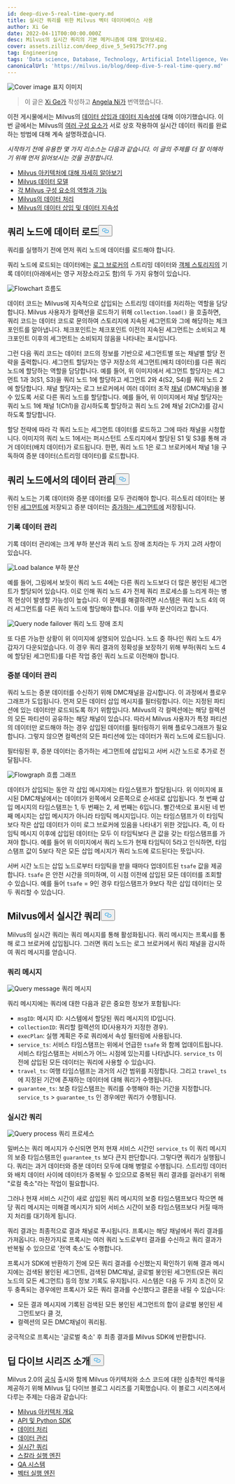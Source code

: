 ```yaml
---
id: deep-dive-5-real-time-query.md
title: 실시간 쿼리를 위한 Milvus 벡터 데이터베이스 사용
author: Xi Ge
date: 2022-04-11T00:00:00.000Z
desc: Milvus의 실시간 쿼리의 기본 메커니즘에 대해 알아보세요.
cover: assets.zilliz.com/deep_dive_5_5e9175c7f7.png
tag: Engineering
tags: 'Data science, Database, Technology, Artificial Intelligence, Vector Management'
canonicalUrl: 'https://milvus.io/blog/deep-dive-5-real-time-query.md'
---
```

<p>
  
   <span class="img-wrapper"> <img translate="no" src="https://assets.zilliz.com/deep_dive_5_5e9175c7f7.png" alt="Cover image" class="doc-image" id="cover-image" />
   </span> <span class="img-wrapper"> <span>표지 이미지</span> </span></p>
<blockquote>
<p>이 글은 <a href="https://github.com/xige-16">Xi Ge가</a> 작성하고 <a href="https://www.linkedin.com/in/yiyun-n-2aa713163/">Angela Ni가</a> 번역했습니다.</p>
</blockquote>
<p>이전 게시물에서는 Milvus의 <a href="https://milvus.io/blog/deep-dive-4-data-insertion-and-data-persistence.md">데이터 삽입과 데이터 지속성에</a> 대해 이야기했습니다. 이번 글에서는 Milvus의 <a href="https://milvus.io/blog/deep-dive-1-milvus-architecture-overview.md">여러 구성 요소가</a> 서로 상호 작용하여 실시간 데이터 쿼리를 완료하는 방법에 대해 계속 설명하겠습니다.</p>
<p><em>시작하기 전에 유용한 몇 가지 리소스는 다음과 같습니다. 이 글의 주제를 더 잘 이해하기 위해 먼저 읽어보시는 것을 권장합니다.</em></p>
<ul>
<li><a href="https://milvus.io/blog/deep-dive-1-milvus-architecture-overview.md">Milvus 아키텍처에 대해 자세히 알아보기</a></li>
<li><a href="https://milvus.io/blog/deep-dive-1-milvus-architecture-overview.md#Data-Model">Milvus 데이터 모델</a></li>
<li><a href="https://milvus.io/docs/v2.0.x/four_layers.md">각 Milvus 구성 요소의 역할과 기능</a></li>
<li><a href="https://milvus.io/blog/deep-dive-3-data-processing.md">Milvus의 데이터 처리</a></li>
<li><a href="https://milvus.io/blog/deep-dive-4-data-insertion-and-data-persistence.md">Milvus의 데이터 삽입 및 데이터 지속성</a></li>
</ul>
<h2 id="Load-data-to-query-node" class="common-anchor-header">쿼리 노드에 데이터 로드<button data-href="#Load-data-to-query-node" class="anchor-icon" translate="no">
      <svg translate="no"
        aria-hidden="true"
        focusable="false"
        height="20"
        version="1.1"
        viewBox="0 0 16 16"
        width="16"
      >
        <path
          fill="#0092E4"
          fill-rule="evenodd"
          d="M4 9h1v1H4c-1.5 0-3-1.69-3-3.5S2.55 3 4 3h4c1.45 0 3 1.69 3 3.5 0 1.41-.91 2.72-2 3.25V8.59c.58-.45 1-1.27 1-2.09C10 5.22 8.98 4 8 4H4c-.98 0-2 1.22-2 2.5S3 9 4 9zm9-3h-1v1h1c1 0 2 1.22 2 2.5S13.98 12 13 12H9c-.98 0-2-1.22-2-2.5 0-.83.42-1.64 1-2.09V6.25c-1.09.53-2 1.84-2 3.25C6 11.31 7.55 13 9 13h4c1.45 0 3-1.69 3-3.5S14.5 6 13 6z"
        ></path>
      </svg>
    </button></h2><p>쿼리를 실행하기 전에 먼저 쿼리 노드에 데이터를 로드해야 합니다.</p>
<p>쿼리 노드에 로드되는 데이터에는 <a href="https://milvus.io/docs/v2.0.x/four_layers.md#Log-broker">로그 브로커의</a> 스트리밍 데이터와 <a href="https://milvus.io/docs/v2.0.x/four_layers.md#Object-storage">객체 스토리지의</a> 기록 데이터(아래에서는 영구 저장소라고도 함)의 두 가지 유형이 있습니다.</p>
<p>
  
   <span class="img-wrapper"> <img translate="no" src="https://assets.zilliz.com/flowchart_b1c51dfdaa.png" alt="Flowchart" class="doc-image" id="flowchart" />
   </span> <span class="img-wrapper"> <span>흐름도</span> </span></p>
<p>데이터 코드는 Milvus에 지속적으로 삽입되는 스트리밍 데이터를 처리하는 역할을 담당합니다. Milvus 사용자가 컬렉션을 로드하기 위해 <code translate="no">collection.load()</code> 을 호출하면, 쿼리 코드는 데이터 코드로 문의하여 스토리지에 지속된 세그먼트와 그에 해당하는 체크포인트를 알아냅니다. 체크포인트는 체크포인트 이전의 지속된 세그먼트는 소비되고 체크포인트 이후의 세그먼트는 소비되지 않음을 나타내는 표시입니다.</p>
<p>그런 다음 쿼리 코드는 데이터 코드의 정보를 기반으로 세그먼트별 또는 채널별 할당 전략을 출력합니다. 세그먼트 할당자는 영구 저장소의 세그먼트(배치 데이터)를 다른 쿼리 노드에 할당하는 역할을 담당합니다. 예를 들어, 위 이미지에서 세그먼트 할당자는 세그먼트 1과 3(S1, S3)을 쿼리 노드 1에 할당하고 세그먼트 2와 4(S2, S4)를 쿼리 노드 2에 할당합니다. 채널 할당자는 로그 브로커에서 여러 데이터 조작 <a href="https://milvus.io/docs/v2.0.x/data_processing.md#Data-insertion">채널</a> (DMC채널)을 볼 수 있도록 서로 다른 쿼리 노드를 할당합니다. 예를 들어, 위 이미지에서 채널 할당자는 쿼리 노드 1에 채널 1(Ch1)을 감시하도록 할당하고 쿼리 노드 2에 채널 2(Ch2)를 감시하도록 할당합니다.</p>
<p>할당 전략에 따라 각 쿼리 노드는 세그먼트 데이터를 로드하고 그에 따라 채널을 시청합니다. 이미지의 쿼리 노드 1에서는 퍼시스턴트 스토리지에서 할당된 S1 및 S3를 통해 과거 데이터(배치 데이터)가 로드됩니다. 한편, 쿼리 노드 1은 로그 브로커에서 채널 1을 구독하여 증분 데이터(스트리밍 데이터)를 로드합니다.</p>
<h2 id="Data-management-in-query-node" class="common-anchor-header">쿼리 노드에서의 데이터 관리<button data-href="#Data-management-in-query-node" class="anchor-icon" translate="no">
      <svg translate="no"
        aria-hidden="true"
        focusable="false"
        height="20"
        version="1.1"
        viewBox="0 0 16 16"
        width="16"
      >
        <path
          fill="#0092E4"
          fill-rule="evenodd"
          d="M4 9h1v1H4c-1.5 0-3-1.69-3-3.5S2.55 3 4 3h4c1.45 0 3 1.69 3 3.5 0 1.41-.91 2.72-2 3.25V8.59c.58-.45 1-1.27 1-2.09C10 5.22 8.98 4 8 4H4c-.98 0-2 1.22-2 2.5S3 9 4 9zm9-3h-1v1h1c1 0 2 1.22 2 2.5S13.98 12 13 12H9c-.98 0-2-1.22-2-2.5 0-.83.42-1.64 1-2.09V6.25c-1.09.53-2 1.84-2 3.25C6 11.31 7.55 13 9 13h4c1.45 0 3-1.69 3-3.5S14.5 6 13 6z"
        ></path>
      </svg>
    </button></h2><p>쿼리 노드는 기록 데이터와 증분 데이터를 모두 관리해야 합니다. 히스토리 데이터는 봉인된 <a href="https://milvus.io/blog/deep-dive-4-data-insertion-and-data-persistence.md#Sealed-segment">세그먼트에</a> 저장되고 증분 데이터는 <a href="https://milvus.io/blog/deep-dive-4-data-insertion-and-data-persistence.md#Growing-segment">증가하는 세그먼트에</a> 저장됩니다.</p>
<h3 id="Historical-data-management" class="common-anchor-header">기록 데이터 관리</h3><p>기록 데이터 관리에는 크게 부하 분산과 쿼리 노드 장애 조치라는 두 가지 고려 사항이 있습니다.</p>
<p>
  
   <span class="img-wrapper"> <img translate="no" src="https://assets.zilliz.com/load_balance_c77e22bb5c.png" alt="Load balance" class="doc-image" id="load-balance" />
   </span> <span class="img-wrapper"> <span>부하 분산</span> </span></p>
<p>예를 들어, 그림에서 보듯이 쿼리 노드 4에는 다른 쿼리 노드보다 더 많은 봉인된 세그먼트가 할당되어 있습니다. 이로 인해 쿼리 노드 4가 전체 쿼리 프로세스를 느리게 하는 병목 현상이 발생할 가능성이 높습니다. 이 문제를 해결하려면 시스템은 쿼리 노드 4의 여러 세그먼트를 다른 쿼리 노드에 할당해야 합니다. 이를 부하 분산이라고 합니다.</p>
<p>
  
   <span class="img-wrapper"> <img translate="no" src="https://assets.zilliz.com/Query_node_failover_3278c0e307.png" alt="Query node failover" class="doc-image" id="query-node-failover" />
   </span> <span class="img-wrapper"> <span>쿼리 노드 장애 조치</span> </span></p>
<p>또 다른 가능한 상황이 위 이미지에 설명되어 있습니다. 노드 중 하나인 쿼리 노드 4가 갑자기 다운되었습니다. 이 경우 쿼리 결과의 정확성을 보장하기 위해 부하(쿼리 노드 4에 할당된 세그먼트)를 다른 작업 중인 쿼리 노드로 이전해야 합니다.</p>
<h3 id="Incremental-data-management" class="common-anchor-header">증분 데이터 관리</h3><p>쿼리 노드는 증분 데이터를 수신하기 위해 DMC채널을 감시합니다. 이 과정에서 플로우그래프가 도입됩니다. 먼저 모든 데이터 삽입 메시지를 필터링합니다. 이는 지정된 파티션에 있는 데이터만 로드되도록 하기 위함입니다. Milvus의 각 컬렉션에는 해당 컬렉션의 모든 파티션이 공유하는 해당 채널이 있습니다. 따라서 Milvus 사용자가 특정 파티션의 데이터만 로드해야 하는 경우 삽입된 데이터를 필터링하기 위해 플로우그래프가 필요합니다. 그렇지 않으면 컬렉션의 모든 파티션에 있는 데이터가 쿼리 노드에 로드됩니다.</p>
<p>필터링된 후, 증분 데이터는 증가하는 세그먼트에 삽입되고 서버 시간 노드로 추가로 전달됩니다.</p>
<p>
  
   <span class="img-wrapper"> <img translate="no" src="https://assets.zilliz.com/flow_graph_dc58651367.png" alt="Flowgraph" class="doc-image" id="flowgraph" />
   </span> <span class="img-wrapper"> <span>흐름 그래프</span> </span></p>
<p>데이터가 삽입되는 동안 각 삽입 메시지에는 타임스탬프가 할당됩니다. 위 이미지에 표시된 DMC채널에서는 데이터가 왼쪽에서 오른쪽으로 순서대로 삽입됩니다. 첫 번째 삽입 메시지의 타임스탬프는 1, 두 번째는 2, 세 번째는 6입니다. 빨간색으로 표시된 네 번째 메시지는 삽입 메시지가 아니라 타임틱 메시지입니다. 이는 타임스탬프가 이 타임틱보다 작은 삽입 데이터가 이미 로그 브로커에 있음을 나타내기 위한 것입니다. 즉, 이 타임틱 메시지 이후에 삽입된 데이터는 모두 이 타임틱보다 큰 값을 갖는 타임스탬프를 가져야 합니다. 예를 들어 위 이미지에서 쿼리 노드가 현재 타임틱이 5라고 인식하면, 타임스탬프 값이 5보다 작은 모든 삽입 메시지가 쿼리 노드에 로드된다는 뜻입니다.</p>
<p>서버 시간 노드는 삽입 노드로부터 타임틱을 받을 때마다 업데이트된 <code translate="no">tsafe</code> 값을 제공합니다. <code translate="no">tsafe</code> 은 안전 시간을 의미하며, 이 시점 이전에 삽입된 모든 데이터를 조회할 수 있습니다. 예를 들어 <code translate="no">tsafe</code> = 9인 경우 타임스탬프가 9보다 작은 삽입 데이터는 모두 쿼리할 수 있습니다.</p>
<h2 id="Real-time-query-in-Milvus" class="common-anchor-header">Milvus에서 실시간 쿼리<button data-href="#Real-time-query-in-Milvus" class="anchor-icon" translate="no">
      <svg translate="no"
        aria-hidden="true"
        focusable="false"
        height="20"
        version="1.1"
        viewBox="0 0 16 16"
        width="16"
      >
        <path
          fill="#0092E4"
          fill-rule="evenodd"
          d="M4 9h1v1H4c-1.5 0-3-1.69-3-3.5S2.55 3 4 3h4c1.45 0 3 1.69 3 3.5 0 1.41-.91 2.72-2 3.25V8.59c.58-.45 1-1.27 1-2.09C10 5.22 8.98 4 8 4H4c-.98 0-2 1.22-2 2.5S3 9 4 9zm9-3h-1v1h1c1 0 2 1.22 2 2.5S13.98 12 13 12H9c-.98 0-2-1.22-2-2.5 0-.83.42-1.64 1-2.09V6.25c-1.09.53-2 1.84-2 3.25C6 11.31 7.55 13 9 13h4c1.45 0 3-1.69 3-3.5S14.5 6 13 6z"
        ></path>
      </svg>
    </button></h2><p>Milvus의 실시간 쿼리는 쿼리 메시지를 통해 활성화됩니다. 쿼리 메시지는 프록시를 통해 로그 브로커에 삽입됩니다. 그러면 쿼리 노드는 로그 브로커에서 쿼리 채널을 감시하여 쿼리 메시지를 얻습니다.</p>
<h3 id="Query-message" class="common-anchor-header">쿼리 메시지</h3><p>
  
   <span class="img-wrapper"> <img translate="no" src="https://assets.zilliz.com/query_message_4d57814f47.png" alt="Query message" class="doc-image" id="query-message" />
   </span> <span class="img-wrapper"> <span>쿼리 메시지</span> </span></p>
<p>쿼리 메시지에는 쿼리에 대한 다음과 같은 중요한 정보가 포함됩니다:</p>
<ul>
<li><code translate="no">msgID</code>: 메시지 ID: 시스템에서 할당된 쿼리 메시지의 ID입니다.</li>
<li><code translate="no">collectionID</code>: 쿼리할 컬렉션의 ID(사용자가 지정한 경우).</li>
<li><code translate="no">execPlan</code>: 실행 계획은 주로 쿼리에서 속성 필터링에 사용됩니다.</li>
<li><code translate="no">service_ts</code>: 서비스 타임스탬프는 위에서 언급한 <code translate="no">tsafe</code> 와 함께 업데이트됩니다. 서비스 타임스탬프는 서비스가 어느 시점에 있는지를 나타냅니다. <code translate="no">service_ts</code> 이전에 삽입된 모든 데이터는 쿼리에 사용할 수 있습니다.</li>
<li><code translate="no">travel_ts</code>: 여행 타임스탬프는 과거의 시간 범위를 지정합니다. 그리고 <code translate="no">travel_ts</code> 에 지정된 기간에 존재하는 데이터에 대해 쿼리가 수행됩니다.</li>
<li><code translate="no">guarantee_ts</code>: 보증 타임스탬프는 쿼리를 수행해야 하는 기간을 지정합니다. <code translate="no">service_ts</code> &gt; <code translate="no">guarantee_ts</code> 인 경우에만 쿼리가 수행됩니다.</li>
</ul>
<h3 id="Real-time-query" class="common-anchor-header">실시간 쿼리</h3><p>
  
   <span class="img-wrapper"> <img translate="no" src="https://assets.zilliz.com/query_process_7f676972d8.png" alt="Query process" class="doc-image" id="query-process" />
   </span> <span class="img-wrapper"> <span>쿼리 프로세스</span> </span></p>
<p>밀버스는 쿼리 메시지가 수신되면 먼저 현재 서비스 시간인 <code translate="no">service_ts</code> 이 쿼리 메시지의 보증 타임스탬프인 <code translate="no">guarantee_ts</code> 보다 큰지 판단합니다. 그렇다면 쿼리가 실행됩니다. 쿼리는 과거 데이터와 증분 데이터 모두에 대해 병렬로 수행됩니다. 스트리밍 데이터와 배치 데이터 사이에 데이터가 중복될 수 있으므로 중복된 쿼리 결과를 걸러내기 위해 "로컬 축소"라는 작업이 필요합니다.</p>
<p>그러나 현재 서비스 시간이 새로 삽입된 쿼리 메시지의 보증 타임스탬프보다 작으면 해당 쿼리 메시지는 미해결 메시지가 되어 서비스 시간이 보증 타임스탬프보다 커질 때까지 처리를 대기하게 됩니다.</p>
<p>쿼리 결과는 최종적으로 결과 채널로 푸시됩니다. 프록시는 해당 채널에서 쿼리 결과를 가져옵니다. 마찬가지로 프록시는 여러 쿼리 노드로부터 결과를 수신하고 쿼리 결과가 반복될 수 있으므로 '전역 축소'도 수행합니다.</p>
<p>프록시가 SDK에 반환하기 전에 모든 쿼리 결과를 수신했는지 확인하기 위해 결과 메시지에는 검색된 봉인된 세그먼트, 검색된 DMC채널, 글로벌 봉인된 세그먼트(모든 쿼리 노드의 모든 세그먼트) 등의 정보 기록도 유지됩니다. 시스템은 다음 두 가지 조건이 모두 충족되는 경우에만 프록시가 모든 쿼리 결과를 수신했다고 결론을 내릴 수 있습니다:</p>
<ul>
<li>모든 결과 메시지에 기록된 검색된 모든 봉인된 세그먼트의 합이 글로벌 봉인된 세그먼트보다 클 것,</li>
<li>컬렉션의 모든 DMC채널이 쿼리됨.</li>
</ul>
<p>궁극적으로 프록시는 '글로벌 축소' 후 최종 결과를 Milvus SDK에 반환합니다.</p>
<h2 id="About-the-Deep-Dive-Series" class="common-anchor-header">딥 다이브 시리즈 소개<button data-href="#About-the-Deep-Dive-Series" class="anchor-icon" translate="no">
      <svg translate="no"
        aria-hidden="true"
        focusable="false"
        height="20"
        version="1.1"
        viewBox="0 0 16 16"
        width="16"
      >
        <path
          fill="#0092E4"
          fill-rule="evenodd"
          d="M4 9h1v1H4c-1.5 0-3-1.69-3-3.5S2.55 3 4 3h4c1.45 0 3 1.69 3 3.5 0 1.41-.91 2.72-2 3.25V8.59c.58-.45 1-1.27 1-2.09C10 5.22 8.98 4 8 4H4c-.98 0-2 1.22-2 2.5S3 9 4 9zm9-3h-1v1h1c1 0 2 1.22 2 2.5S13.98 12 13 12H9c-.98 0-2-1.22-2-2.5 0-.83.42-1.64 1-2.09V6.25c-1.09.53-2 1.84-2 3.25C6 11.31 7.55 13 9 13h4c1.45 0 3-1.69 3-3.5S14.5 6 13 6z"
        ></path>
      </svg>
    </button></h2><p>Milvus 2.0의 <a href="https://milvus.io/blog/2022-1-25-annoucing-general-availability-of-milvus-2-0.md">공식</a> 출시와 함께 Milvus 아키텍처와 소스 코드에 대한 심층적인 해석을 제공하기 위해 Milvus 딥 다이브 블로그 시리즈를 기획했습니다. 이 블로그 시리즈에서 다루는 주제는 다음과 같습니다:</p>
<ul>
<li><a href="https://milvus.io/blog/deep-dive-1-milvus-architecture-overview.md">Milvus 아키텍처 개요</a></li>
<li><a href="https://milvus.io/blog/deep-dive-2-milvus-sdk-and-api.md">API 및 Python SDK</a></li>
<li><a href="https://milvus.io/blog/deep-dive-3-data-processing.md">데이터 처리</a></li>
<li><a href="https://milvus.io/blog/deep-dive-4-data-insertion-and-data-persistence.md">데이터 관리</a></li>
<li><a href="https://milvus.io/blog/deep-dive-5-real-time-query.md">실시간 쿼리</a></li>
<li><a href="https://milvus.io/blog/deep-dive-7-query-expression.md">스칼라 실행 엔진</a></li>
<li><a href="https://milvus.io/blog/deep-dive-6-oss-qa.md">QA 시스템</a></li>
<li><a href="https://milvus.io/blog/deep-dive-8-knowhere.md">벡터 실행 엔진</a></li>
</ul>
